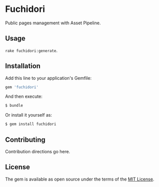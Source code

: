 # Fuchidori

Public pages management with Asset Pipeline.

## Usage

`rake fuchidori:generate`.

## Installation

Add this line to your application's Gemfile:

```ruby
gem 'fuchidori'
```

And then execute:

```bash
$ bundle
```

Or install it yourself as:

```bash
$ gem install fuchidori
```

## Contributing

Contribution directions go here.

## License

The gem is available as open source under the terms of the [MIT License](http://opensource.org/licenses/MIT).
